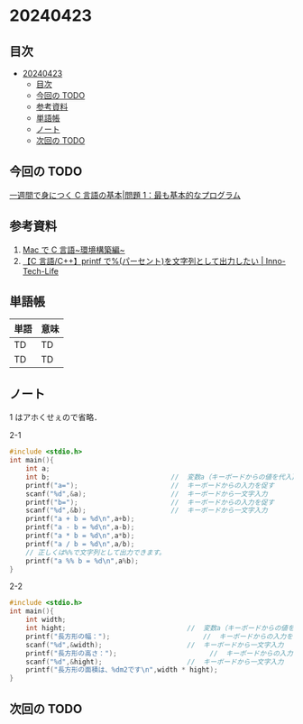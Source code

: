 # 20240423

## 目次

- [20240423](#20240423)
  - [目次](#目次)
  - [今回の TODO](#今回の-todo)
  - [参考資料](#参考資料)
  - [単語帳](#単語帳)
  - [ノート](#ノート)
  - [次回の TODO](#次回の-todo)

## 今回の TODO

[一週間で身につく C 言語の基本|問題 1：最も基本的なプログラム](https://c-lang.sevendays-study.com/problem1.html)

## 参考資料

1. [Mac で C 言語~環境構築編~](https://zenn.dev/cohky/articles/mac-clang-environment)
2. [【C 言語/C++】printf で%(パーセント)を文字列として出力したい | Inno-Tech-Life](https://inno-tech-life.com/dev/cpp/printf_percent/)

## 単語帳

| 単語 | 意味 |
| ---- | ---- |
| TD   | TD   |
| TD   | TD   |

## ノート

1 はアホくせぇので省略．

2-1

```c
#include <stdio.h>
int main(){
    int a;
    int b;                              //  変数a（キーボードからの値を代入)
    printf("a=");                       //  キーボードからの入力を促す
    scanf("%d",&a);                     //  キーボードから一文字入力
    printf("b=");                       //  キーボードからの入力を促す
    scanf("%d",&b);                     //  キーボードから一文字入力
    printf("a + b = %d\n",a+b);
    printf("a - b = %d\n",a-b);
    printf("a * b = %d\n",a*b);
    printf("a / b = %d\n",a/b);
    // 正しくは%%で文字列として出力できます。
    printf("a %% b = %d\n",a%b);
}
```

2-2

```c
#include <stdio.h>
int main(){
    int width;
    int hight;                              //  変数a（キーボードからの値を代入)
    printf("長方形の幅：");                       //  キーボードからの入力を促す
    scanf("%d",&width);                     //  キーボードから一文字入力
    printf("長方形の高さ：");                       //  キーボードからの入力を促す
    scanf("%d",&hight);                     //  キーボードから一文字入力
    printf("長方形の面積は、%dm2です\n",width * hight);
}
```

## 次回の TODO
